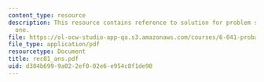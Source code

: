 ```yaml
---
content_type: resource
description: This resource contains reference to solution for problem set in recitaion
  one.
file: https://ol-ocw-studio-app-qa.s3.amazonaws.com/courses/6-041-probabilistic-systems-analysis-and-applied-probability-spring-2006/d384b6999a022ef002e6e954c8f1de90_rec01_ans.pdf
file_type: application/pdf
resourcetype: Document
title: rec01_ans.pdf
uid: d384b699-9a02-2ef0-02e6-e954c8f1de90
---
```

